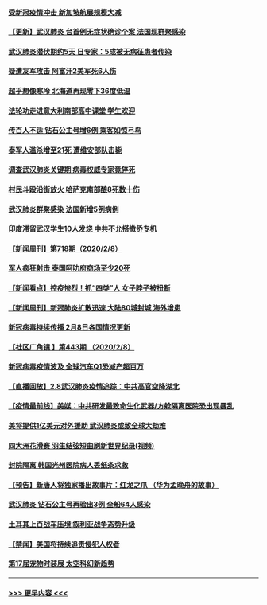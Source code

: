 #### [受新冠疫情冲击 新加坡航展规模大减](../pages/prog202/a102773207.md?t=02100022) 
#### [【更新】武汉肺炎 台首例无症状确诊个案 法国现群聚感染](../pages/prog202/a102770740.md?t=02100022) 
#### [武汉肺炎潜伏期约5天 日专家：5成被无病征患者传染](../pages/prog202/a102773145.md?t=02100022) 
#### [疑遭友军攻击 阿富汗2美军死6人伤](../pages/prog202/a102773140.md?t=02100022) 
#### [超乎想像寒冷 北海道再现零下36度低温](../pages/prog202/a102773122.md?t=02100022) 
#### [法轮功走进意大利南部高中课堂 学生欢迎](../pages/prog202/a102773105.md?t=02100022) 
#### [传百人不适 钻石公主号增6例 乘客如惊弓鸟](../pages/prog202/a102773051.md?t=02100022) 
#### [泰军人滥杀增至21死 遭维安部队击毙](../pages/prog202/a102772913.md?t=02100022) 
#### [调查武汉肺炎关键期 病毒权威专家竟猝死](../pages/prog202/a102773033.md?t=02100022) 
#### [村民斗殴沿街放火 哈萨克南部酿8死数十伤](../pages/prog202/a102772980.md?t=02100022) 
#### [武汉肺炎群聚感染 法国新增5例病例](../pages/prog202/a102772957.md?t=02100022) 
#### [印度滞留武汉学生10人发烧 中共不允搭撤侨专机](../pages/prog202/a102772946.md?t=02100022) 
#### [【新闻周刊】第718期（2020/2/8）](../pages/prog202/a102772921.md?t=02100022) 
#### [军人疯狂射击 泰国呵叻府商场至少20死](../pages/prog202/a102772833.md?t=02100022) 
#### [【新闻看点】控疫惨烈！抓“四类”人 女子脖子被扭断](../pages/prog202/a102772896.md?t=02100022) 
#### [【新闻周刊】新冠肺炎扩散迅速 大陆80城封城 海外增患](../pages/prog202/a102772852.md?t=02100022) 
#### [新冠病毒持续传播 2月8日各国情况更新](../pages/prog202/a102772826.md?t=02100022) 
#### [【社区广角镜  】第443期  （2020/2/8）](../pages/prog202/a102772736.md?t=02100022) 
#### [新冠病毒疫情波及 全球汽车Q1恐减产超百万](../pages/prog202/a102772695.md?t=02100022) 
#### [【直播回放】2.8武汉肺炎疫情追踪：中共高官空降湖北](../pages/prog202/a102772618.md?t=02100022) 
#### [【疫情最前线】美媒：中共研发最致命生化武器/方舱隔离医院恐出现暴乱](../pages/prog202/a102772439.md?t=02100022) 
#### [美将提供1亿美元对外援助 武汉肺炎或致全球大劫难](../pages/prog202/a102772361.md?t=02100022) 
#### [四大洲花滑赛 羽生结弦短曲刷新世界纪录(视频)](../pages/prog202/a102772341.md?t=02100022) 
#### [封院隔离 韩国光州医院病人丢纸条求救](../pages/prog202/a102772282.md?t=02100022) 
#### [【预告】新唐人将独家播出故事片：红龙之爪 （华为孟晚舟的故事）](../pages/prog202/a102767728.md?t=02100022) 
#### [武汉肺炎 钻石公主号再验出3例 全船64人感染](../pages/prog202/a102771726.md?t=02100022) 
#### [土耳其上百战车压境 叙利亚战争态势升级](../pages/prog202/a102772132.md?t=02100022) 
#### [【禁闻】美国将持续追责侵犯人权者](../pages/prog202/a102772042.md?t=02100022) 
#### [第17届宠物时装展 太空科幻新趋势](../pages/prog202/a102772033.md?t=02100022) 

----
#### [ >>> 更早内容 <<< ](../indexes/prog202-earlier.md)
